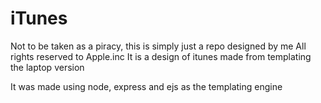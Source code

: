 # iTunes
Not to be taken as a piracy, this is simply just a repo designed by me
All rights reserved to Apple.inc
It is a design of itunes made from templating the laptop version

It was made using node, express and ejs as the templating engine
